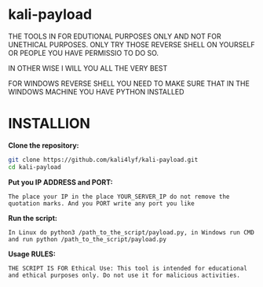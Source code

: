 # kali-payload

THE TOOLS IN FOR EDUTIONAL PURPOSES ONLY AND NOT FOR UNETHICAL PURPOSES. ONLY TRY THOSE REVERSE SHELL ON YOURSELF OR PEOPLE YOU HAVE PERMISSIO TO DO SO.

IN OTHER WISE I WILL YOU ALL THE VERY BEST

FOR WINDOWS REVERSE SHELL YOU NEED TO MAKE SURE THAT IN THE WINDOWS MACHINE YOU HAVE PYTHON INSTALLED


# INSTALLION

**Clone the repository:**
 ```bash
 git clone https://github.com/kali4lyf/kali-payload.git
 cd kali-payload
```


**Put you IP ADDRESS and PORT:**
```
The place your IP in the place YOUR_SERVER_IP do not remove the quotation marks. And you PORT write any port you like
```

**Run the script:**
```
In Linux do python3 /path_to_the_script/payload.py, in Windows run CMD and run python /path_to_the_script/payload.py
```

**Usage RULES:**
```
THE SCRIPT IS FOR Ethical Use: This tool is intended for educational and ethical purposes only. Do not use it for malicious activities.
```

